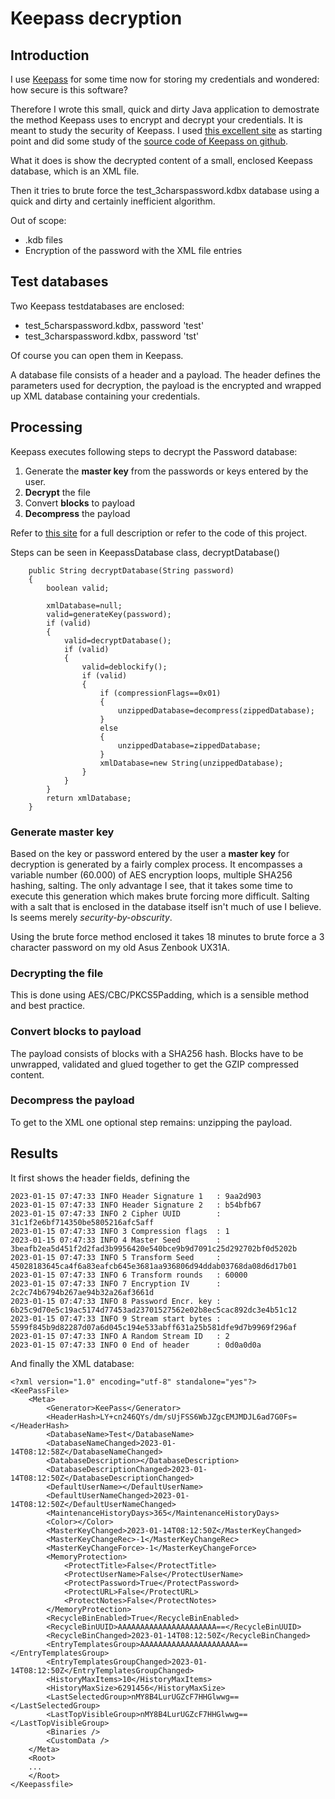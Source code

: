 # Keepass decryption
## Introduction
I use [Keepass](https://keepass.info/) for some time now for storing my credentials and wondered: how secure is this software?

Therefore I wrote this small, quick and dirty Java application to demostrate the method Keepass uses to encrypt and decrypt your credentials. It is meant to study the security of Keepass. I used [this excellent site](https://gist.github.com/lgg/e6ccc6e212d18dd2ecd8a8c116fb1e45) as starting point and did some study of the [source code of Keepass on github](https://github.com/dlech/KeePass2.x/tree/VS2022/KeePassLib/Cryptography).

What it does is show the decrypted content of a small, enclosed Keepass database, which is an XML file.

Then it tries to brute force the test_3charspassword.kdbx database using a quick and dirty and certainly inefficient algorithm.

Out of scope:
* .kdb files
* Encryption of the password with the XML file entries


## Test databases
Two Keepass testdatabases are enclosed:
* test_5charspassword.kdbx, password 'test'
* test_3charspassword.kdbx, password 'tst'

Of course you can open them in Keepass.

A database file consists of a header and a payload. The header defines the parameters used for decryption, the payload is the encrypted and wrapped up XML database containing your credentials.

## Processing
Keepass executes following steps to decrypt the Password database:
1. Generate the **master key** from the passwords or keys entered by the user.
1. **Decrypt** the file
1. Convert **blocks** to payload
1. **Decompress** the payload

Refer to [this site](https://gist.github.com/lgg/e6ccc6e212d18dd2ecd8a8c116fb1e45) for a full description or refer to the code of this project.

Steps can be seen in KeepassDatabase class, decryptDatabase()
```
    public String decryptDatabase(String password)
    {
        boolean valid;
        
        xmlDatabase=null;
        valid=generateKey(password);
        if (valid)
        {
            valid=decryptDatabase();
            if (valid)
            {
                valid=deblockify();
                if (valid)
                {
                    if (compressionFlags==0x01)
                    {
                        unzippedDatabase=decompress(zippedDatabase);
                    }
                    else
                    {
                        unzippedDatabase=zippedDatabase;
                    }
                    xmlDatabase=new String(unzippedDatabase);
                }
            }
        }
        return xmlDatabase;
    }
```

### Generate master key
Based on the key or password entered by the user a **master key** for decryption is generated by a fairly complex process. It encompasses a variable number (60.000) of AES encryption loops, multiple SHA256 hashing, salting.
The only advantage I see, that it takes some time to execute this generation which makes brute forcing more difficult. Salting with a salt that is enclosed in the database itself isn't much of use I believe. Is seems merely *security-by-obscurity*.

Using the brute force method enclosed it takes 18 minutes to brute force a 3 character password on my old Asus Zenbook UX31A.

### Decrypting the file
This is done using AES/CBC/PKCS5Padding, which is a sensible method and best practice.

### Convert blocks to payload
The payload consists of blocks with a SHA256 hash. Blocks have to be unwrapped, validated and glued together to get the GZIP compressed content.

### Decompress the payload
To get to the XML one optional step remains: unzipping the payload.

## Results
It first shows the header fields, defining the 
```
2023-01-15 07:47:33 INFO Header Signature 1   : 9aa2d903
2023-01-15 07:47:33 INFO Header Signature 2   : b54bfb67
2023-01-15 07:47:33 INFO 2 Cipher UUID        : 31c1f2e6bf714350be5805216afc5aff
2023-01-15 07:47:33 INFO 3 Compression flags  : 1
2023-01-15 07:47:33 INFO 4 Master Seed        : 3beafb2ea5d451f2d2fad3b9956420e540bce9b9d7091c25d292702bf0d5202b
2023-01-15 07:47:33 INFO 5 Transform Seed     : 45028183645ca4f6a83eafcb645e3681aa936806d94ddab03768da08d6d17b01
2023-01-15 07:47:33 INFO 6 Transform rounds   : 60000
2023-01-15 07:47:33 INFO 7 Encryption IV      : 2c2c74b6794b267ae94b32a26af3661d
2023-01-15 07:47:33 INFO 8 Password Encr. key : 6b25c9d70e5c19ac5174d77453ad23701527562e02b8ec5cac892dc3e4b51c12
2023-01-15 07:47:33 INFO 9 Stream start bytes : 5599f845b9d82287d07a6d045c194e533abff631a25b581dfe9d7b9969f296af
2023-01-15 07:47:33 INFO A Random Stream ID   : 2
2023-01-15 07:47:33 INFO 0 End of header      : 0d0a0d0a
```

And finally the XML database:
```
<?xml version="1.0" encoding="utf-8" standalone="yes"?>
<KeePassFile>
	<Meta>
		<Generator>KeePass</Generator>
		<HeaderHash>LY+cn246QYs/dm/sUjFSS6WbJZgcEMJMDJL6ad7G0Fs=</HeaderHash>
		<DatabaseName>Test</DatabaseName>
		<DatabaseNameChanged>2023-01-14T08:12:58Z</DatabaseNameChanged>
		<DatabaseDescription></DatabaseDescription>
		<DatabaseDescriptionChanged>2023-01-14T08:12:50Z</DatabaseDescriptionChanged>
		<DefaultUserName></DefaultUserName>
		<DefaultUserNameChanged>2023-01-14T08:12:50Z</DefaultUserNameChanged>
		<MaintenanceHistoryDays>365</MaintenanceHistoryDays>
		<Color></Color>
		<MasterKeyChanged>2023-01-14T08:12:50Z</MasterKeyChanged>
		<MasterKeyChangeRec>-1</MasterKeyChangeRec>
		<MasterKeyChangeForce>-1</MasterKeyChangeForce>
		<MemoryProtection>
			<ProtectTitle>False</ProtectTitle>
			<ProtectUserName>False</ProtectUserName>
			<ProtectPassword>True</ProtectPassword>
			<ProtectURL>False</ProtectURL>
			<ProtectNotes>False</ProtectNotes>
		</MemoryProtection>
		<RecycleBinEnabled>True</RecycleBinEnabled>
		<RecycleBinUUID>AAAAAAAAAAAAAAAAAAAAAA==</RecycleBinUUID>
		<RecycleBinChanged>2023-01-14T08:12:50Z</RecycleBinChanged>
		<EntryTemplatesGroup>AAAAAAAAAAAAAAAAAAAAAA==</EntryTemplatesGroup>
		<EntryTemplatesGroupChanged>2023-01-14T08:12:50Z</EntryTemplatesGroupChanged>
		<HistoryMaxItems>10</HistoryMaxItems>
		<HistoryMaxSize>6291456</HistoryMaxSize>
		<LastSelectedGroup>nMY8B4LurUGZcF7HHGlwwg==</LastSelectedGroup>
		<LastTopVisibleGroup>nMY8B4LurUGZcF7HHGlwwg==</LastTopVisibleGroup>
		<Binaries />
		<CustomData />
	</Meta>
	<Root>
    ...
    </Root>
</Keepassfile>

```

